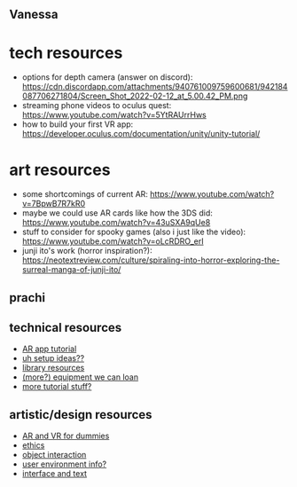 ## Vanessa
# tech resources
- options for depth camera (answer on discord): https://cdn.discordapp.com/attachments/940761009759600681/942184087706271804/Screen_Shot_2022-02-12_at_5.00.42_PM.png
- streaming phone videos to oculus quest: https://www.youtube.com/watch?v=5YtRAUrrHws
- how to build your first VR app: https://developer.oculus.com/documentation/unity/unity-tutorial/

# art resources
- some shortcomings of current AR: https://www.youtube.com/watch?v=7BpwB7R7kR0
- maybe we could use AR cards like how the 3DS did: https://www.youtube.com/watch?v=43uSXA9qUe8
- stuff to consider for spooky games (also i just like the video): https://www.youtube.com/watch?v=oLcRDRO_erI
- junji ito's work (horror inspiration?): https://neotextreview.com/culture/spiraling-into-horror-exploring-the-surreal-manga-of-junji-ito/ 

## prachi
## technical resources

- [AR app tutorial](https://www.youtube.com/watch?v=MtiUx_szKbI)
- [uh setup ideas??](https://www.youtube.com/watch?v=RgBeRP4dUGo)
- [library resources](https://www.library.yorku.ca/ds/home/media-creation-lab/virtual-reality/)
- [(more?) equipment we can loan](https://www.library.yorku.ca/ds/home/media-creation-lab/equipment/)
- [more tutorial stuff?](https://vrgamedevelopment.pro/how-to-code-an-ar-application/#How_do_I_Create_an_AR_App)

## artistic/design resources

- [AR and VR for dummies](https://www.dummies.com/book/technology/programming-web-design/general-programming-web-design/virtual-augmented-reality-for-dummies-281887)
- [ethics](https://www.insightssuccess.com/ethical-challenges-of-virtual-and-augmented-reality/#:~:text=The%20main%20ethical%20challenges%20in,%2C%20reality%20distortion%2C%20and%20manipulation.)
- [object interaction](https://www.dummies.com/article/technology/programming-web-design/general-programming-web-design/designing-augmented-reality-apps-interacting-with-objects-256456)
- [user environment info?](https://www.dummies.com/article/technology/programming-web-design/general-programming-web-design/augmented-reality-app-design-starting-up-and-user-environment-256467)
- [interface and text](https://www.dummies.com/article/technology/programming-web-design/general-programming-web-design/designing-augmented-reality-apps-comfort-zones-interfaces-and-text-256462)


